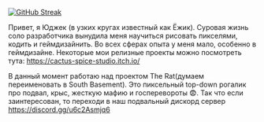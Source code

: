 [![GitHub Streak](https://streak-stats.demolab.com?user=YUJECK&theme=apprentice&hide_border=true)](https://git.io/streak-stats)

Привет, я Юджек (в узких кругах известный как Ёжик). Суровая жизнь соло разработчика вынудила меня научиться рисовать пикселями, кодить и геймдизайнить. Во всех сферах опыта у меня мало, особенно в геймдизайне. Некоторые мои релизные проекты можно посмотреть тута: https://cactus-spice-studio.itch.io/

В данный момент работаю над проектом The Rat(думаем переименовать в South Basement). Это пиксельный top-down рогалик про подвал, крыс, жесткую мафию и госперевороты 😨. Так что если заинтересован, то переходи в наш подвальный дискорд сервер https://discord.gg/u6c2Asmjq6

